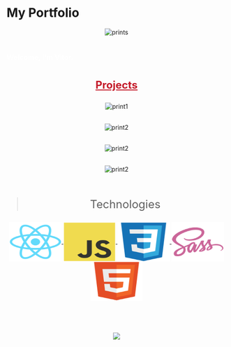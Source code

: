 # **My Portfolio**

<div align="center">
<img alt="prints" width="40%" src="https://via.placeholder.com/100">
</div>

#

<p style="font-size: 1rem; color: #fff; font-weight: 700;">Welcome, I'm Vitor.</p>

#

**<p align=center style="font-size: 1.5rem; color: #C41A29"><u>Projects</u></p>**


<div align="center" style="display: inline_block;">
  <img align="center" alt="print1" width="20%" src="https://via.placeholder.com/100">

##

  <img align="center" alt="print2" width="20%" src="https://via.placeholder.com/100">

##

  <img align="center" alt="print2" width="20%" src="https://via.placeholder.com/100">

##

  <img align="center" alt="print2" width="20%" src="https://via.placeholder.com/100">
</div>
<br />

#

##

> <p align=center style="font-size: 1.6rem">Technologies</p>

<div align="center" style="display: inline_block;">
  <a href="https://devdocs.io/react/" target="_blank">
  <img align="center" alt="Vitor-REACT" height="90" width="120" src="https://raw.githubusercontent.com/devicons/devicon/master/icons/react/react-original.svg">
  </a>
  <a href="https://devdocs.io/javascript/" target="_blank">
  <img align="center" alt="Vitor-JS" height="90" width="120" src="https://raw.githubusercontent.com/devicons/devicon/master/icons/javascript/javascript-original.svg">
  </a>
  <a href="https://devdocs.io/css/" target="_blank">
  <img align="center" alt="Vitor-CSS" height="90" width="120" src="https://raw.githubusercontent.com/devicons/devicon/master/icons/css3/css3-original.svg">
  </a>
  <a href="https://devdocs.io/sass/" target="_blank">
  <img align="center" alt="Vitor-sass" height="90" width="120" src="https://raw.githubusercontent.com/devicons/devicon/master/icons/sass/sass-original.svg">
  </a>
  <a href="https://devdocs.io/html/" target="_blank">
  <img align="center" alt="Vitor-HTML" height="90" width="120" src="https://raw.githubusercontent.com/devicons/devicon/master/icons/html5/html5-original.svg">
  </a>
</div>
<br />

#

<br />  
<div align="center"> 
   <a href="https://www.linkedin.com/in/vitor-mendesco/" target="_blank"><img src="https://img.shields.io/badge/-LinkedIn-%230077B5?style=for-the-badge&logo=linkedin&logoColor=white" target="_blank"></a>
</div>
